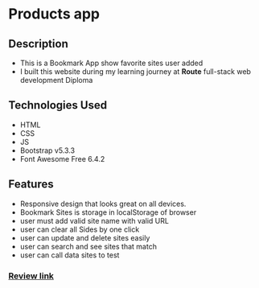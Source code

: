 # **Products app**

## Description

- This is a Bookmark App show favorite sites user added
- I built this website during my learning journey at **Route** full-stack web development Diploma

## Technologies Used

- HTML
- CSS
- JS
- Bootstrap v5.3.3
- Font Awesome Free 6.4.2

## Features

- Responsive design that looks great on all devices.
- Bookmark Sites is storage in localStorage of browser
- user must add valid site name with valid URL
- user can clear all Sides by one click
- user can update and delete sites easily
- user can search and see sites that match
- user can call data sites to test 


### [Review link](https://khaledradwan96.github.io/Bookmarker/)
